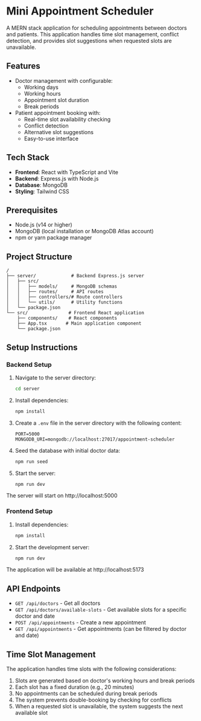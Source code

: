 # Mini Appointment Scheduler

A MERN stack application for scheduling appointments between doctors and patients. This application handles time slot management, conflict detection, and provides slot suggestions when requested slots are unavailable.

## Features

- Doctor management with configurable:
  - Working days
  - Working hours
  - Appointment slot duration
  - Break periods
- Patient appointment booking with:
  - Real-time slot availability checking
  - Conflict detection
  - Alternative slot suggestions
  - Easy-to-use interface

## Tech Stack

- **Frontend**: React with TypeScript and Vite
- **Backend**: Express.js with Node.js
- **Database**: MongoDB
- **Styling**: Tailwind CSS

## Prerequisites

- Node.js (v14 or higher)
- MongoDB (local installation or MongoDB Atlas account)
- npm or yarn package manager

## Project Structure

```
/
├── server/             # Backend Express.js server
│   ├── src/
│   │   ├── models/     # MongoDB schemas
│   │   ├── routes/     # API routes
│   │   ├── controllers/# Route controllers
│   │   └── utils/      # Utility functions
│   └── package.json
└── src/               # Frontend React application
    ├── components/    # React components
    ├── App.tsx       # Main application component
    └── package.json
```

## Setup Instructions

### Backend Setup

1. Navigate to the server directory:
   ```bash
   cd server
   ```

2. Install dependencies:
   ```bash
   npm install
   ```

3. Create a `.env` file in the server directory with the following content:
   ```
   PORT=5000
   MONGODB_URI=mongodb://localhost:27017/appointment-scheduler
   ```

4. Seed the database with initial doctor data:
   ```bash
   npm run seed
   ```

5. Start the server:
   ```bash
   npm run dev
   ```

The server will start on http://localhost:5000

### Frontend Setup

1. Install dependencies:
   ```bash
   npm install
   ```

2. Start the development server:
   ```bash
   npm run dev
   ```

The application will be available at http://localhost:5173

## API Endpoints

- `GET /api/doctors` - Get all doctors
- `GET /api/doctors/available-slots` - Get available slots for a specific doctor and date
- `POST /api/appointments` - Create a new appointment
- `GET /api/appointments` - Get appointments (can be filtered by doctor and date)

## Time Slot Management

The application handles time slots with the following considerations:

1. Slots are generated based on doctor's working hours and break periods
2. Each slot has a fixed duration (e.g., 20 minutes)
3. No appointments can be scheduled during break periods
4. The system prevents double-booking by checking for conflicts
5. When a requested slot is unavailable, the system suggests the next available slot
```

